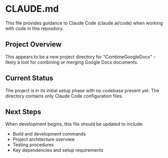 # CLAUDE.md

This file provides guidance to Claude Code (claude.ai/code) when working with code in this repository.

## Project Overview

This appears to be a new project directory for "CombineGoogleDocs" - likely a tool for combining or merging Google Docs documents.

## Current Status

The project is in its initial setup phase with no codebase present yet. The directory contains only Claude Code configuration files.

## Next Steps

When development begins, this file should be updated to include:
- Build and development commands
- Project architecture overview
- Testing procedures
- Key dependencies and setup requirements